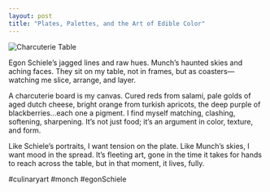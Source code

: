 ```yaml
---
layout: post
title: "Plates, Palettes, and the Art of Edible Color"
---
```


![Charcuterie Table](../assets/images/2.jpg")

Egon Schiele’s jagged lines and raw hues. Munch’s haunted skies and aching faces. They sit on my table, not in frames, but as coasters—watching me slice, arrange, and layer.

A charcuterie board is my canvas. Cured reds from salami, pale golds of aged dutch cheese, bright orange from turkish apricots, the deep purple of blackberries...each one a pigment. I find myself matching, clashing, softening, sharpening. It’s not just food; it’s an argument in color, texture, and form.

Like Schiele’s portraits, I want tension on the plate. Like Munch’s skies, I want mood in the spread. It’s fleeting art, gone in the time it takes for hands to reach across the table, but in that moment, it lives, fully.

#culinaryart #monch #egonSchiele
